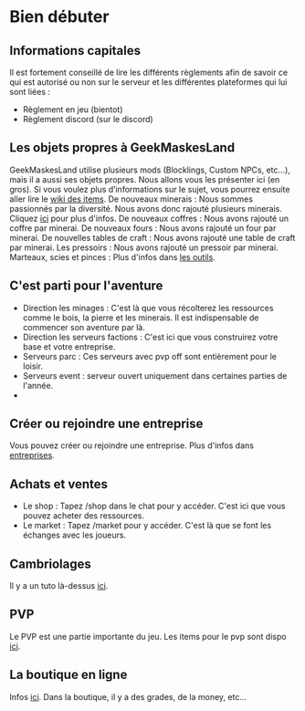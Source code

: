 # Bien débuter
## Informations capitales

Il est fortement conseillé de lire les différents règlements afin de savoir ce qui est autorisé ou non sur le serveur et les différentes plateformes qui lui sont liées : 
- Règlement en jeu (bientot)
- Règlement discord (sur le discord)

## Les objets propres à GeekMaskesLand
GeekMaskesLand utilise plusieurs mods (Blocklings, Custom NPCs, etc...), mais il a aussi ses objets propres. Nous allons vous les présenter ici (en gros). Si vous voulez plus d’informations sur le sujet, vous pourrez ensuite aller lire le [wiki des items]().
De nouveaux minerais : Nous sommes passionnés par la diversité. Nous avons donc rajouté plusieurs minerais. Cliquez [ici]() pour plus d'infos.
De nouveaux coffres : Nous avons rajouté un coffre par minerai.
De nouveaux fours : Nous avons rajouté un four par minerai.
De nouvelles tables de craft : Nous avons rajouté une table de craft par minerai.
Les pressoirs : Nous avons rajouté un pressoir par minerai.
Marteaux, scies et pinces : Plus d'infos dans [les outils]().

## C'est parti pour l'aventure
- Direction les minages : C'est là que vous récolterez les ressources comme le bois, la pierre et les minerais. Il est indispensable de commencer son aventure par là.
- Direction les serveurs factions : C'est ici que vous construirez votre base et votre entreprise.
- Serveurs parc : Ces serveurs avec pvp off sont entièrement pour le loisir.
- Serveurs event : serveur ouvert uniquement dans certaines parties de l'année.
- 
## Créer ou rejoindre une entreprise
Vous pouvez créer ou rejoindre une entreprise. Plus d'infos dans [entreprises]().

## Achats et ventes
- Le shop : Tapez /shop dans le chat pour y accéder. C'est ici que vous pouvez acheter des ressources.
- Le market : Tapez /market pour y accéder. C'est là que se font les échanges avec les joueurs.

## Cambriolages
Il y a un tuto là-dessus [ici]().

## PVP
Le PVP est une partie importante du jeu. Les items pour le pvp sont dispo [ici]().

## La boutique en ligne
Infos [ici]().
Dans la boutique, il y a des grades, de la money, etc...
